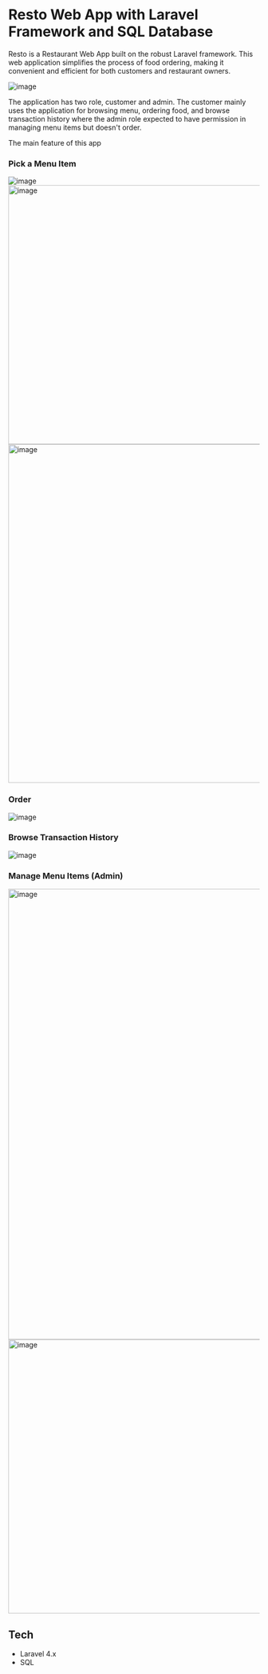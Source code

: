 # Resto Web App with Laravel Framework and SQL Database

Resto is a Restaurant Web App built on the robust Laravel framework. This web application simplifies the process of food ordering, making it convenient and efficient for both customers and restaurant owners.

![image](https://github.com/joshuasir/webprog-lec/assets/71873035/d328ac11-5124-4740-8b9e-fb175139292d)

The application has two role, customer and admin. The customer mainly uses the application for browsing menu, ordering food, and browse transaction history where the admin role expected to have permission in managing menu items but doesn't order.

The main feature of this app 
### Pick a Menu Item
![image](https://github.com/joshuasir/webprog-lec/assets/71873035/decb9b92-32ca-4d19-9de3-6fe3911bd872)
<img width="518" alt="image" src="https://github.com/joshuasir/webprog-lec/assets/71873035/872eb7f6-b650-40d6-9c00-307bce797b24">
<img width="677" alt="image" src="https://github.com/joshuasir/webprog-lec/assets/71873035/4a85d3fb-1e12-4d48-9be2-a6a4a225022f">

### Order
![image](https://github.com/joshuasir/webprog-lec/assets/71873035/5acfd3b6-20bd-4d0e-ac59-d9acfd71321d)

### Browse Transaction History
![image](https://github.com/joshuasir/webprog-lec/assets/71873035/349e412d-89dc-440e-87ae-706f78d39931)

### Manage Menu Items (Admin)
<img width="901" alt="image" src="https://github.com/joshuasir/webprog-lec/assets/71873035/e9e6a554-7d9b-4269-8d88-a75c195ce9c5">
<img width="548" alt="image" src="https://github.com/joshuasir/webprog-lec/assets/71873035/51c674a8-aa28-4578-add6-9fc8ca753ee1">

## Tech
- Laravel 4.x
- SQL
